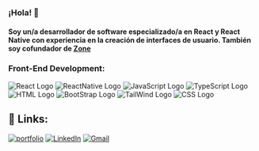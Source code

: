 ### ¡Hola! 👋 
#### Soy un/a desarrollador de software especializado/a en React y React Native con experiencia en la creación de interfaces de usuario. También soy cofundador de [Zone](URL)

### Front-End Development:
![React Logo](https://camo.githubusercontent.com/7428543c569b7c67cb97de99017a49332127c9650d7cf6c47cc4bf74aa7a2070/68747470733a2f2f696d672e736869656c64732e696f2f62616467652f52656163742e6a732d3631444246423f7374796c653d666f722d7468652d6261646765266c6f676f3d7265616374266c6f676f436f6c6f723d626c61636b)
![ReactNative Logo](https://img.shields.io/badge/React%20Native-20232A?style=for-the-badge&logo=react&logoColor=61DAFB)
![JavaScript Logo](https://camo.githubusercontent.com/93c855ae825c1757f3426f05a05f4949d3b786c5b22d0edb53143a9e8f8499f6/68747470733a2f2f696d672e736869656c64732e696f2f62616467652f4a6176615363726970742d3332333333303f7374796c653d666f722d7468652d6261646765266c6f676f3d6a617661736372697074266c6f676f436f6c6f723d463744463145)
![TypeScript Logo](https://camo.githubusercontent.com/57cf1a46e99a8f0ff7c471fafc45dfad0d1343f22ccc0d510202e90e1db34f0b/68747470733a2f2f696d672e736869656c64732e696f2f62616467652f547970655363726970742d3030376163633f7374796c653d666f722d7468652d6261646765266c6f676f3d74797065736372697074266c6f676f436f6c6f723d7768697465)
![HTML Logo](https://camo.githubusercontent.com/e12c72a3323cf62983a3c5104e1ac21f88017c1fb839cb27bbe09fc3380c7871/68747470733a2f2f696d672e736869656c64732e696f2f62616467652f48544d4c2d6630363532393f7374796c653d666f722d7468652d6261646765266c6f676f3d48544d4c35266c6f676f436f6c6f723d7768697465)
![BootStrap Logo](https://camo.githubusercontent.com/b13ed67c809178963ce9d538175b02649800772be1ce0cb02da5879e5614e236/68747470733a2f2f696d672e736869656c64732e696f2f62616467652f426f6f7473747261702d3536334437433f7374796c653d666f722d7468652d6261646765266c6f676f3d626f6f747374726170266c6f676f436f6c6f723d7768697465)
![TailWind Logo](https://camo.githubusercontent.com/c366f224a79c147026bb5926ad39ce05af322ac53b55b9a040389661a2b104bf/68747470733a2f2f696d672e736869656c64732e696f2f62616467652f5461696c77696e644373732d3036423644343f7374796c653d666f722d7468652d6261646765266c6f676f3d7461696c77696e64637373266c6f676f436f6c6f723d7768697465)
![CSS Logo](https://camo.githubusercontent.com/395bcd1fa353e86f422e5f01abf3260b8c76720be050e5f4688ab7fc7634f50f/68747470733a2f2f696d672e736869656c64732e696f2f62616467652f4353532d3135373242363f7374796c653d666f722d7468652d6261646765266c6f676f3d63737333266c6f676f436f6c6f723d7768697465)

## 🔗 Links:
[![portfolio](https://img.shields.io/badge/Portfolio-4560b2?style=for-the-badge&logo=Google-chrome&logoColor=white)](https://dantecastelao.online/)
[![LinkedIn](https://camo.githubusercontent.com/c1b58e41b98a889bca12be9902dbfc0ec506e161ae26b8e0460a7b64e661b816/68747470733a2f2f696d672e736869656c64732e696f2f62616467652f4c696e6b65645f496e2d3030373742353f7374796c653d666f722d7468652d6261646765266c6f676f3d4c696e6b6564496e266c6f676f436f6c6f723d7768697465)](https://www.linkedin.com/in/dante-castelao-04b9a1254/)
[![Gmail](https://camo.githubusercontent.com/556d31e33284493410899e0647e373a99399d4a8468e6a6b7d883a43f1bc992e/68747470733a2f2f696d672e736869656c64732e696f2f62616467652f476d61696c2d4431343833363f7374796c653d666f722d7468652d6261646765266c6f676f3d476d61696c266c6f676f436f6c6f723d7768697465)](mailto:dantecastelaou@gmail.com)

